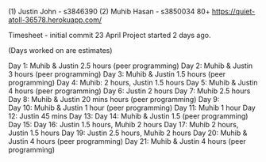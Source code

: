 (1) Justin John - s3846390 (2) Muhib Hasan - s3850034
80+ 
https://quiet-atoll-36578.herokuapp.com/


Timesheet - initial commit 23 April
Project started 2 days ago.

(Days worked on are estimates)

Day 1: Muhib & Justin 2.5 hours (peer programming)
Day 2: Muhib & Justin 3 hours (peer programming)
Day 3: Muhib & Justin 1.5 hours (peer programming)
Day 4: Muhib: 2 hours, Justin 1.5 hours
Day 5: Muhib & Justin 4 hours (peer programming)
Day 6: Justin 2 hours
Day 7: Muhib 2.5 hours
Day 8: Muhib & Justin 20 mins hours (peer programming)
Day 9:  
Day 10: Muhib & Justin 1 hour (peer programming)
Day 11: Muhib 1 hour
Day 12: Justin 45 mins
Day 13:
Day 14: Muhib & Justin 1.5 (peer programming)
Day 15:
Day 16: Justin 1.5 hours, Muhib 2 hours
Day 17: Muhib 2 hours, Justin 1.5 hours
Day 19: Justin 2.5 hours, Muhib 2 hours
Day 20: Muhib & Justin 4 hours (peer programming)
Day 21: Muhib & Justin 4 hours (peer programming)
